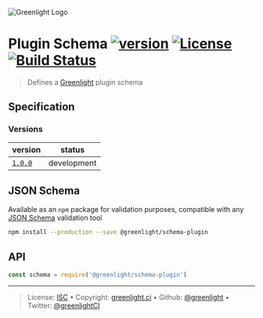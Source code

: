 ![Greenlight Logo](https://gitcdn.link/repo/greenlight/brand/master/logo/banner.svg)

# Plugin Schema [![version][npm-version]][npm-url] [![License][license-image]][license-url] [![Build Status][travis-image]][travis-url]

> Defines a [Greenlight][] plugin schema

## Specification

### Versions

version                | status     
---------------------- | -----------
[`1.0.0`](spec/1.0.0/) | development

## JSON Schema

Available as an `npm` package for validation purposes, compatible with any [JSON Schema][] validation tool

```bash
npm install --production --save @greenlight/schema-plugin
```

## API

```js
const schema = require('@greenlight/schema-plugin')
```

---

> License: [ISC][license-url] • 
> Copyright: [greenlight.ci](https://greenlight.ci) • 
> Github: [@greenlight](https://github.com/greenlight) • 
> Twitter: [@greenlightCI](https://twitter.com/greenlightCI)

[greenlight]: https://greenlight.ci

[json schema]: http://json-schema.org

[license-image]: https://img.shields.io/github/license/greenlight/schema-plugin.svg?style=flat-square

[license-url]: http://choosealicense.com/licenses/isc/

[npm-url]: https://www.npmjs.com/package/@greenlight/schema-plugin

[npm-version]: https://img.shields.io/npm/v/@greenlight/schema-plugin.svg?style=flat-square

[travis-image]: https://img.shields.io/travis/greenlight/schema-plugin.svg?style=flat-square

[travis-url]: https://travis-ci.org/greenlight/schema-plugin
